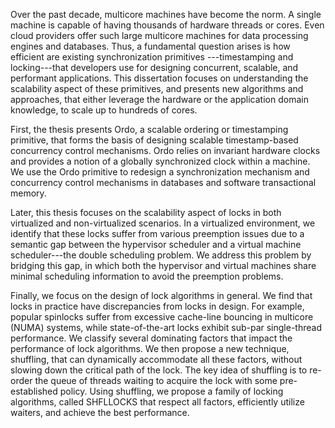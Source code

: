 Over the past decade, multicore machines have become the norm.
A single machine is capable of having thousands of hardware threads
or cores. Even cloud providers offer such large multicore machines for
data processing engines and databases. Thus, a fundamental question
arises is how efficient are existing synchronization primitives
---timestamping and locking---that developers use for designing
concurrent, scalable, and performant applications. This dissertation
focuses on understanding the scalability aspect of these primitives,
and presents new algorithms and approaches, that either leverage the
hardware or the application domain knowledge, to scale up to hundreds
of cores.

First, the thesis presents Ordo, a scalable ordering or timestamping
primitive, that forms the basis of designing scalable timestamp-based
concurrency control mechanisms. Ordo relies on invariant hardware
clocks and provides a notion of a globally synchronized clock within
a machine. We use the Ordo primitive to redesign a synchronization
mechanism and concurrency control mechanisms in databases and software
transactional memory.

Later, this thesis focuses on the scalability aspect of locks in
both virtualized and non-virtualized scenarios. In a virtualized
environment, we identify that these locks suffer from various
preemption issues due to a semantic gap between the hypervisor
scheduler and a virtual machine scheduler---the double scheduling
problem. We address this problem by bridging this gap, in which
both the hypervisor and virtual machines share minimal scheduling
information to avoid the preemption problems.


Finally, we focus on the design of lock algorithms in general. We find
that locks in practice have discrepancies from locks in design.
For example, popular spinlocks suffer from excessive cache-line
bouncing in multicore (NUMA) systems, while state-of-the-art locks
exhibit sub-par single-thread performance.  We classify several
dominating factors that impact the performance of lock algorithms.
We then propose a new technique, shuffling, that can dynamically
accommodate all these factors, without slowing down the critical path
of the lock.  The key idea of shuffling is to re-order the queue of
threads waiting to acquire the lock with some pre-established policy.
Using shuffling, we propose a family of locking algorithms, called
SHFLLOCKS that respect all factors, efficiently utilize waiters,
and achieve the best performance.
